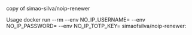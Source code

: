 copy of simao-silva/noip-renewer

Usage
docker run --rm --env NO_IP_USERNAME=<EMAIL> --env NO_IP_PASSWORD=<PASSWORD> --env NO_IP_TOTP_KEY=<NOIP TOTP KEY> simaofsilva/noip-renewer:<TAG> 
